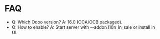 # FAQ

- Q: Which Odoo version? A: 16.0 (OCA/OCB packaged).
- Q: How to enable? A: Start server with --addon l10n_in_sale or install in UI.
